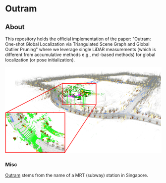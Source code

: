 # Outram

## About
This repository holds the official implementation of the paper: "Outram: One-shot Global Localization via Triangulated Scene Graph and Global Outlier Pruning" where we leverage single LiDAR measurements (which is different from accumulative methods e.g., mcl-based methods) for global localization (or pose initialization).

![](./static/openning.png)

### Misc
[Outram](https://en.wikipedia.org/wiki/Outram_Park_MRT_station) stems from the name of a MRT (subway) station in Singapore.